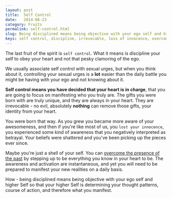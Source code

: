 ```yaml
---
layout: post
title:  Self Control
date:   2014-06-23
category: Fruits
permalink: self-control.html
slug: Being disciplined means being objective with your ego self and higher Self so that your higher Self is determining your thought patterns, course of action and thus what you manifest. Thus you overcome the presence of the past.
keys: self control, discipline, irrevocable, loss of innocence, overcome the presence of the past
---
```

The last fruit of the spirit is `self control`. What it means is discipline your self to obey your heart and not that pesky clamoring of the ego.

We usually associate self control with sexual urges, but when you think about it, controlling your sexual urges is a **lot** easier than the daily battle you might be having with your ego and not knowing about it.

**Self control means you have decided that your heart is in charge**, that you are going to focus on manifesting who you truly are. The gifts you were born with are truly unique, and they are always in your heart. They are irrevocable - no evil, absolutely **nothing** can remove those gifts, your identity from your heart.

You were born that way. As you grew you became more aware of your awesomeness, and then if you're like most of us, you `lost your innocence`, you experienced some kind of awareness that you negatively interpreted as betrayal. Your beliefs were shattered and you've been picking up the pieces ever since.

Maybe you're just a shell of your self. You can [overcome the presence of the past][leanpub] by stepping up to be everything you know in your heart to be. The awareness and activation are instantaneous, and yet you will need to be prepared to manifest your new realities on a daily basis.

How - being disciplined means being objective with your ego self and higher Self so that your higher Self is determining your thought patterns, course of action, and therefore what you manifest.

[leanpub]: https://leanpub.com/fruitsofthespirit